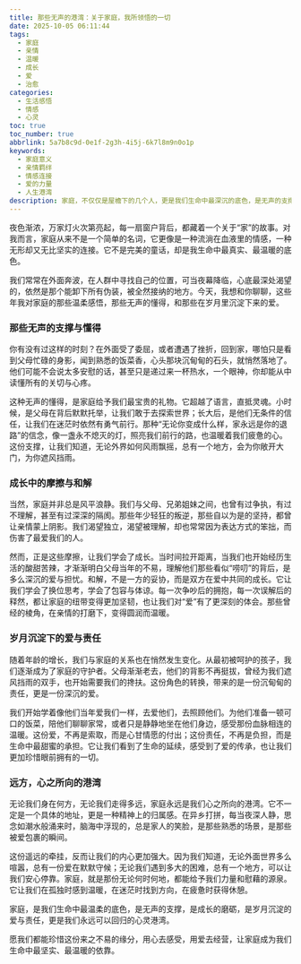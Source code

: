 ```yaml
---
title: 那些无声的港湾：关于家庭，我所领悟的一切
date: 2025-10-05 06:11:44
tags:
  - 家庭
  - 亲情
  - 温暖
  - 成长
  - 爱
  - 治愈
categories:
  - 生活感悟
  - 情感
  - 心灵
toc: true
toc_number: true
abbrlink: 5a7b8c9d-0e1f-2g3h-4i5j-6k7l8m9n0o1p
keywords:
  - 家庭意义
  - 亲情羁绊
  - 情感连接
  - 爱的力量
  - 人生港湾
description: 家庭，不仅仅是屋檐下的几个人，更是我们生命中最深沉的底色，是无声的支撑，是成长的磨砺，是岁月沉淀的爱与责任。这篇文章，将带你走进那些关于家庭的温柔感悟，探寻它如何成为我们内心最坚实的港湾，治愈过往，照亮前路。
---
```


夜色渐浓，万家灯火次第亮起，每一扇窗户背后，都藏着一个关于“家”的故事。对我而言，家庭从来不是一个简单的名词，它更像是一种流淌在血液里的情感，一种无形却又无比坚实的连接。它不是完美的童话，却是我生命中最真实、最温暖的底色。

我们常常在外面奔波，在人群中寻找自己的位置，可当夜幕降临，心底最深处渴望的，依然是那个能卸下所有伪装，被全然接纳的地方。今天，我想和你聊聊，这些年我对家庭的那些温柔感悟，那些无声的懂得，和那些在岁月里沉淀下来的爱。

### 那些无声的支撑与懂得

你有没有过这样的时刻？在外面受了委屈，或者遭遇了挫折，回到家，哪怕只是看到父母忙碌的身影，闻到熟悉的饭菜香，心头那块沉甸甸的石头，就悄然落地了。他们可能不会说太多安慰的话，甚至只是递过来一杯热水，一个眼神，你却能从中读懂所有的关切与心疼。

这种无声的懂得，是家庭给予我们最宝贵的礼物。它超越了语言，直抵灵魂。小时候，是父母在背后默默托举，让我们敢于去探索世界；长大后，是他们无条件的信任，让我们在迷茫时依然有勇气前行。那种“无论你变成什么样，家永远是你的退路”的信念，像一盏永不熄灭的灯，照亮我们前行的路，也温暖着我们疲惫的心。这份支撑，让我们知道，无论外界如何风雨飘摇，总有一个地方，会为你敞开大门，为你遮风挡雨。

### 成长中的摩擦与和解

当然，家庭并非总是风平浪静。我们与父母、兄弟姐妹之间，也曾有过争执，有过不理解，甚至有过深深的隔阂。那些年少轻狂的叛逆，那些自以为是的坚持，都曾让亲情蒙上阴影。我们渴望独立，渴望被理解，却也常常因为表达方式的笨拙，而伤害了最爱我们的人。

然而，正是这些摩擦，让我们学会了成长。当时间拉开距离，当我们也开始经历生活的酸甜苦辣，才渐渐明白父母当年的不易，理解他们那些看似“唠叨”的背后，是多么深沉的爱与担忧。和解，不是一方的妥协，而是双方在爱中共同的成长。它让我们学会了换位思考，学会了包容与体谅。每一次争吵后的拥抱，每一次误解后的释然，都让家庭的纽带变得更加坚韧，也让我们对“爱”有了更深刻的体会。那些曾经的棱角，在亲情的打磨下，变得圆润而温暖。

### 岁月沉淀下的爱与责任

随着年龄的增长，我们与家庭的关系也在悄然发生变化。从最初被呵护的孩子，我们逐渐成为了家庭的守护者。父母渐渐老去，他们的背影不再挺拔，曾经为我们遮风挡雨的双手，也开始需要我们的搀扶。这份角色的转换，带来的是一份沉甸甸的责任，更是一份深沉的爱。

我们开始学着像他们当年爱我们一样，去爱他们，去照顾他们。为他们准备一顿可口的饭菜，陪他们聊聊家常，或者只是静静地坐在他们身边，感受那份血脉相连的温暖。这份爱，不再是索取，而是心甘情愿的付出；这份责任，不再是负担，而是生命中最甜蜜的承担。它让我们看到了生命的延续，感受到了爱的传承，也让我们更加珍惜眼前拥有的一切。

### 远方，心之所向的港湾

无论我们身在何方，无论我们走得多远，家庭永远是我们心之所向的港湾。它不一定是一个具体的地址，更是一种精神上的归属感。在异乡打拼，每当夜深人静，思念如潮水般涌来时，脑海中浮现的，总是家人的笑脸，是那些熟悉的场景，是那些被爱包裹的瞬间。

这份遥远的牵挂，反而让我们的内心更加强大。因为我们知道，无论外面世界多么喧嚣，总有一份爱在默默守候；无论我们遇到多大的困难，总有一个地方，可以让我们安心停靠。家庭，就是那份无论何时何地，都能给予我们力量和慰藉的源泉。它让我们在孤独时感到温暖，在迷茫时找到方向，在疲惫时获得休憩。

家庭，是我们生命中最温柔的底色，是无声的支撑，是成长的磨砺，是岁月沉淀的爱与责任，更是我们永远可以回归的心灵港湾。

愿我们都能珍惜这份来之不易的缘分，用心去感受，用爱去经营，让家庭成为我们生命中最坚实、最温暖的依靠。